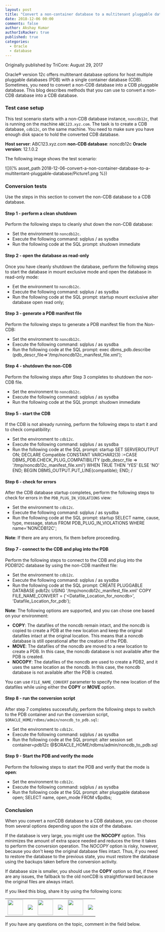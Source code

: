```yaml
---
layout: post
title: "Convert a non-container database to a multitenant pluggable database"
date: 2018-12-06 00:00
comments: false
author: Akshay Kumar
authorIsRacker: true
published: true
categories:
  - Oracle
  - database
---
```


Originally published by TriCore: August 29, 2017

Oracle&reg; version 12c offers multitenant database options for host multiple
pluggable databases (PDB) with a single container database (CDB). Sometimes,
you need to convert a non-CDB database into a CDB pluggable database. This blog
describes methods that you can use to convert a non-CDB database into a CDB
database.

<!-- more -->

### Test case setup

This test scenario starts with a non-CDB database instance, `noncdb12c`,
that is running on the machine `ABC123.xyz.com`. The task is to create a CDB
database, `cdb12c`, on the same machine. You need to make sure you
have enough disk space to hold the converted CDB database.

**Host server**: ABC123.xyz.com
**non-CDB database**: noncdb12c
**Oracle version**: 12.1.0.2

The following image shows the test scenario:

![]({% asset_path 2018-12-06-convert-a-non-container-database-to-a-multitentant-pluggable-database/Picture1.png %})

### Conversion tests

Use the steps in this section to convert the non-CDB database to a CDB database.

#### Step 1 - perform a clean shutdown

Perform the following steps to cleanly shut down the non-CDB database:

- Set the environment to `noncdb12c`.
- Execute the following command:
        sqlplus / as sysdba
- Run the following code at the SQL prompt:
        shudown immediate

#### Step 2 - open the database as read-only

Once you have cleanly shutdown the database, perform the following steps to
start the database in mount exclusive mode and open the database in read-only
mode:

- Eet the environment to `noncdb12c`.
- Execute the following command:
        sqlplus / as sysdba
- Run the following code at the SQL prompt:
        startup mount exclusive
        alter database open read only;

#### Step 3 - generate a PDB manifest file

Perform the following steps to generate a PDB manifest file from the Non-CDB:

- Set the environment to `noncdb12c`.
- Execute the following command:
        sqlplus / as sysdba
- Run the following code at the SQL prompt:
        exec dbms_pdb.describe (pdb_descr_file=>'/tmp/noncdb12c_manifest_file.xml');

#### Step 4 - shutdown the non-CDB

Perform the following steps after Step 3 completes to shutdown the non-CDB file.

- Set the environment to `noncdb12c`.
- Execute the following command:
        sqlplus / as sysdba
- Run the following code at the SQL prompt:
        shudown immediate

#### Step 5 - start the CDB

If the CDB is not already running, perform the following steps to start it and
to check compatibility:

- Set the environment to `cdb12c`.
- Execute the following command:
        sqlplus / as sysdba
- Run the following code at the SQL prompt:
        startup
        SET SERVEROUTPUT ON;
	     DECLARE
	     Compatible CONSTANT VARCHAR2(3) :=CASE  DBMS_PDB.CHECK_PLUG_COMPATIBILITY
	     (pdb_descr_file => '/tmp/noncdb12c_manifest_file.xml')
	     WHEN TRUE THEN 'YES'
	     ELSE 'NO'
	     END;
	     BEGIN
	        DBMS_OUTPUT.PUT_LINE(compatible);
	     END;
	     /

#### Step 6 - check for errors

After the CDB database startup completes, perform the following steps to check
for errors in the `PDB_PLUG_IN_VIOLATIONS` view:

- Set the environment to `cdb12c`.
- Execute the following command:
        sqlplus / as sysdba
- Run the following code at the SQL prompt:
        startup
        SELECT name, cause, type, message, status FROM PDB_PLUG_IN_VIOLATIONS
        WHERE name='NONCDB12C';

**Note**: If there are any errors, fix them before proceeding.

#### Step 7 - connect to the CDB and plug into the PDB

Perform the following steps to connect to the CDB and plug into the PDDB12C
database by using the non-CDB manifest file:

- Set the environment to `cdb12c`.
- Execute the following command:
        sqlplus / as sysdba
- Run the following code at the SQL prompt:
        CREATE PLUGGABLE DATABASE pdb12c USING '/tmp/noncdb12c_manifest_file.xml'
 	     COPY
 	     FILE_NAME_CONVERT = ('<Datafile_Location_for_noncdb>', 'Datafile_Location_for_pdb');

**Note**: The following options are supported, and you can chose one based on
your environment:

- **COPY**: The datafiles of the noncdb remain intact, and the noncdb is copied
to create a PDB at the new location and keep the original datafiles intact at
the original location. This means that a noncdb database is still operational
after the creation of the PDB.
- **MOVE**: The datafiles of the noncdb are moved to a new location to create
a PDB. In this case, the noncdb database is not available after the PDB is created.
- **NOCOPY**: The datafiles of the noncdb are used to create a PDB2, and it uses
the same location as the noncdb. In this case, the noncdb database is not
available after the PDB is created.

You can use `FILE_NAME_CONVERT` parameter to specify the new location of the
datafiles while using either the **COPY** or **MOVE** option.

#### Step 8 - run the conversion script

After step 7 completes successfully, perform the following steps to switch to
the PDB container and run the conversion script,
`$ORACLE_HOME/rdbms/admin/noncdb_to_pdb.sql`:

- Set the environment to `cdb12c`.
- Execute the following command:
        sqlplus / as sysdba
- Run the following code at the SQL prompt:
        alter session set container=pdb12c
        @$ORACLE_HOME/rdbms/admin/noncdb_to_pdb.sql

#### Step 9 - Start the PDB and verify the mode

Perform the following steps to start the PDB and verify that the mode is **open**:

- Set the environment to `cdb12c`.
- Execute the following command:
        sqlplus / as sysdba
- Run the following code at the SQL prompt:
        alter pluggable database open;
        SELECT name, open_mode FROM v$pdbs;

### Conclusion

When you convert a nonCDB database to a CDB database, you can choose from
several options depending upon the size of the database.

If the database is very large, you might use the **NOCOPY** option. This
minimizes the amount of extra space needed and reduces the time it takes to
perform the conversion operation. The *NOCOPY* option is risky, however, because
you don't keep the original database files intact. Thus, if you need to restore
the database to the previous state, you must restore the database using the
backups taken before the conversion activity.

If database size is smaller, you should use the **COPY** option so that, if
there are any issues, the fallback to the old nonCDB is straightforward
because the original files are always intact.


<table>
  <tr>If you liked this blog, share it by using the following icons:</tr>
  <tr>
   <td>
       <img src="{% asset_path line-tile.png %}" width=50 >
    </td>
    <td>
      <a href="https://twitter.com/home?status=https%3A//developer.rackspace.com/blog/convert-a-non-container-database-to-a-multitentant-pluggable-database/">
        <img src="{% asset_path shareT.png %}">
      </a>
    </td>
    <td>
       <img src="{% asset_path line-tile.png %}" width=50 >
    </td>
    <td>
      <a href="https://www.facebook.com/sharer/sharer.php?u=https%3A//developer.rackspace.com/blog/convert-a-non-container-database-to-a-multitentant-pluggable-database/">
        <img src="{% asset_path shareFB.png %}">
      </a>
    </td>
    <td>
       <img src="{% asset_path line-tile.png %}" width=50 >
    </td>
    <td>
      <a href="https://www.linkedin.com/shareArticle?mini=true&url=https%3A//developer.rackspace.com/blog/convert-a-non-container-database-to-a-multitentant-pluggable-database&summary=&source=">
        <img src="{% asset_path shareL.png %}">
      </a>
    </td>
  </tr>
</table>

If you have any questions on the topic, comment in the field below.

</br>
